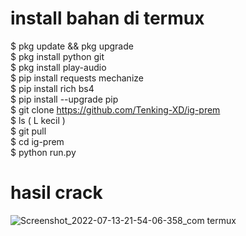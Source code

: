 # install bahan di termux
$ pkg update && pkg upgrade              
$ pkg install python git                
$ pkg install play-audio            
$ pip install requests mechanize           
$ pip install rich bs4          
$ pip install --upgrade pip              
$ git clone https://github.com/Tenking-XD/ig-prem            
$ ls ( L kecil )               
$ git pull              
$ cd ig-prem            
$ python run.py            
# hasil crack            
![Screenshot_2022-07-13-21-54-06-358_com termux](https://user-images.githubusercontent.com/109226204/178798662-837b2d72-8433-4971-a8b1-6cc182982167.jpg)
